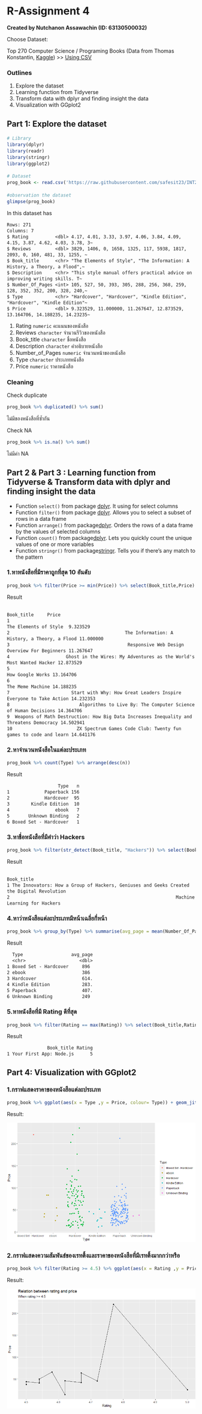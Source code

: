 # R-Assignment 4

**Created by Nutchanon Assawachin (ID: 63130500032)**

Choose Dataset:

Top 270 Computer Science / Programing Books (Data from Thomas Konstantin, [Kaggle](https://www.kaggle.com/thomaskonstantin/top-270-rated-computer-science-programing-books)) >> [Using CSV](https://raw.githubusercontent.com/safesit23/INT214-Statistics/main/datasets/prog_book.csv)

### Outlines

1. Explore the dataset
2. Learning function from Tidyverse
3. Transform data with dplyr and finding insight the data
4. Visualization with GGplot2

## Part 1: Explore the dataset

```r
# Library
library(dplyr)
library(readr)
library(stringr)
library(ggplot2)

# Dataset
prog_book <- read.csv('https://raw.githubusercontent.com/safesit23/INT214-Statistics/main/datasets/prog_book.csv')

#observation the dataset
glimpse(prog_book)
```

In this dataset has

```
Rows: 271
Columns: 7
$ Rating          <dbl> 4.17, 4.01, 3.33, 3.97, 4.06, 3.84, 4.09, 4.15, 3.87, 4.62, 4.03, 3.78, 3~
$ Reviews         <dbl> 3829, 1406, 0, 1658, 1325, 117, 5938, 1817, 2093, 0, 160, 481, 33, 1255, ~
$ Book_title      <chr> "The Elements of Style", "The Information: A History, a Theory, a Flood",~
$ Description     <chr> "This style manual offers practical advice on improving writing skills. T~
$ Number_Of_Pages <int> 105, 527, 50, 393, 305, 288, 256, 368, 259, 128, 352, 352, 200, 328, 240,~
$ Type            <chr> "Hardcover", "Hardcover", "Kindle Edition", "Hardcover", "Kindle Edition"~
$ Price           <dbl> 9.323529, 11.000000, 11.267647, 12.873529, 13.164706, 14.188235, 14.23235~
```

1. Rating `numeric` คะแนนของหนังสือ
2. Reviews `character` จำนวนรีวิวของหนังสือ
3. Book_title `character` ชื่อหนังสือ
4. Description `character` คำอธิบายหนังสือ
5. Number_of_Pages `numeric` จำนวนหน้าของหนังสือ
6. Type `character` ประเภทหนังสือ
7. Price `numeric` ราคาหนังสือ

### Cleaning

Check duplicate

```r
prog_book %>% duplicated() %>% sum()
```

ไม่มีของหนังสือที่ซ้ำกัน

Check NA

```r
prog_book %>% is.na() %>% sum()
```

ไม่มีค่า NA

## Part 2 & Part 3 : Learning function from Tidyverse & Transform data with dplyr and finding insight the data

- Function `select()` from package [dplyr](https://dplyr.tidyverse.org/articles/dplyr.html#select-columns-with-select). It using for select columns
- Function `filter()` from package [dplyr](https://dplyr.tidyverse.org/reference/filter.html). Allows you to select a subset of rows in a data frame
- Function `arrange()` from package[dplyr](https://dplyr.tidyverse.org/reference/arrange.html). Orders the rows of a data frame by the values of selected columns
- Function `count()` from package[dplyr](https://dplyr.tidyverse.org/reference/count.html). Lets you quickly count the unique values of one or more variables
- Function `stringr()` from package[stringr](https://stringr.tidyverse.org/reference/str_detect.html). Tells you if there’s any match to the pattern

### 1.หาหนังสือที่มีราคาถูกที่สุด 10 อันดับ

```r
prog_book %>% filter(Price >= min(Price)) %>% select(Book_title,Price) %>% head(10)
```

Result

```
                                                                               Book_title     Price
1                                                                   The Elements of Style  9.323529
2                                           The Information: A History, a Theory, a Flood 11.000000
3                                            Responsive Web Design Overview For Beginners 11.267647
4                     Ghost in the Wires: My Adventures as the World's Most Wanted Hacker 12.873529
5                                                                        How Google Works 13.164706
6                                                                        The Meme Machine 14.188235
7                       Start with Why: How Great Leaders Inspire Everyone to Take Action 14.232353
8                          Algorithms to Live By: The Computer Science of Human Decisions 14.364706
9  Weapons of Math Destruction: How Big Data Increases Inequality and Threatens Democracy 14.502941
10                        ZX Spectrum Games Code Club: Twenty fun games to code and learn 14.641176
```

### 2.หาจำนวนหนังสือในแต่ละประเภท

```r
prog_book %>% count(Type) %>% arrange(desc(n))
```

Result

```
                   Type   n
1             Paperback 156
2             Hardcover  95
3        Kindle Edition  10
4                 ebook   7
5       Unknown Binding   2
6 Boxed Set - Hardcover   1
```

### 3.หาชื่อหนังสือที่มีคำว่า Hackers

```r
prog_book %>% filter(str_detect(Book_title, "Hackers")) %>% select(Book_title)
```

Result

```
                                                                                 Book_title
1 The Innovators: How a Group of Hackers, Geniuses and Geeks Created the Digital Revolution
2                                                              Machine Learning for Hackers
```

### 4.หาว่าหนังสือแต่ละประเภทมีหน้าเฉลี่ยกี่หน้า

```r
prog_book %>% group_by(Type) %>% summarise(avg_page = mean(Number_Of_Pages))
```

Result

```
  Type                  avg_page
  <chr>                    <dbl>
1 Boxed Set - Hardcover     896
2 ebook                     386
3 Hardcover                 614.
4 Kindle Edition            283.
5 Paperback                 407.
6 Unknown Binding           249
```

### 5.หาหนังสือที่มี Rating ดีที่สุด

```r
prog_book %>% filter(Rating == max(Rating)) %>% select(Book_title,Rating)
```

Result

```
               Book_title Rating
1 Your First App: Node.js      5
```

## Part 4: Visualization with GGplot2

### 1.กราฟแสดงราคาของหนังสือแต่ละประเภท

```r
prog_book %>% ggplot(aes(x = Type ,y = Price, colour= Type)) + geom_jitter()
```

Result:

![Graph 1](graph1.png)

### 2.กราฟแสดงความสัมพันธ์ของเรทติ้งและราคาของหนังสือที่มีเรทติ้งมากกว่าหรือ

```r
prog_book %>% filter(Rating >= 4.5) %>% ggplot(aes(x = Rating ,y = Price)) + geom_line() + geom_point() + ggtitle("Relation between rating and price","When rating >= 4.5")
```

Result:

![Graph 2](graph2.png)
